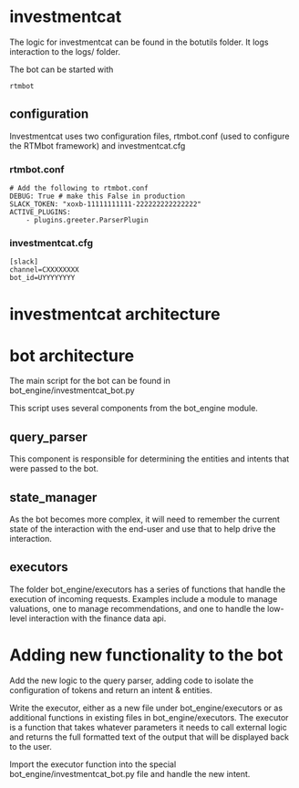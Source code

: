 # investmentcat

The logic for investmentcat can be found in the botutils folder.  It logs interaction to the logs/ folder.

The bot can be started with

    rtmbot

## configuration

Investmentcat uses two configuration files, rtmbot.conf (used to configure the RTMbot framework) and
investmentcat.cfg

### rtmbot.conf
    # Add the following to rtmbot.conf
    DEBUG: True # make this False in production
    SLACK_TOKEN: "xoxb-11111111111-222222222222222"
    ACTIVE_PLUGINS:
        - plugins.greeter.ParserPlugin

### investmentcat.cfg
    [slack]
    channel=CXXXXXXXX
    bot_id=UYYYYYYYY

# investmentcat architecture

# bot architecture

The main script for the bot can be found in bot_engine/investmentcat_bot.py

This script uses several components from the bot_engine module.

## query_parser

This component is responsible for determining the entities and intents that were passed to the bot.

## state_manager

As the bot becomes more complex, it will need to remember the current state of the interaction with the end-user and use that to help drive the interaction.

## executors

The folder bot_engine/executors has a series of functions that handle the execution of incoming requests.  Examples include a module to manage valuations,
one to manage recommendations, and one to handle the low-level interaction with the finance data api.

# Adding new functionality to the bot

Add the new logic to the query parser, adding code to isolate the configuration of tokens and return an intent & entities.

Write the executor, either as a new file under bot_engine/executors or as additional functions in existing files in bot_engine/executors.  The executor is a function that takes whatever parameters it needs to call external logic and returns the full formatted text of the output that will be displayed back to the user.

Import the executor function into the special bot_engine/investmentcat_bot.py file and handle the new intent.

